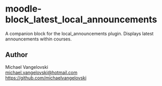 # moodle-block_latest_local_announcements
A companion block for the local_announcements plugin. Displays latest announcements within courses.

Author
--------
Michael Vangelovski<br/>
<michael.vangelovski@hotmail.com><br/>
<https://github.com/michaelvangelovski><br/>
